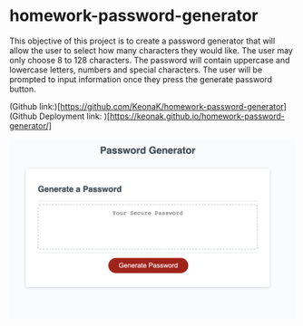 # homework-password-generator

This objective of this project is to create a password generator that will allow the user to select how many characters they would like.
The user may only choose 8 to 128 characters. The password will contain uppercase and lowercase letters, numbers and special characters.
The user will be prompted to input information once they press the generate password button.

(Github link:)[https://github.com/KeonaK/homework-password-generator]
(Github Deployment link: )[https://keonak.github.io/homework-password-generator/]

![img](Assets/ScreenShot.png)
